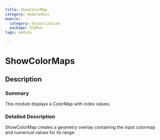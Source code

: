 ```yaml
---
title: ShowColorMap
category: moduledocs
module:
  category: Visualization
  package: SCIRun
tags: module

---
```


# ShowColorMaps

## Description

### Summary

This module displays a ColorMap with index values.

### Detailed Description

ShowColorMap creates a geometry overlay containing the input colormap and numerical values for its range.
